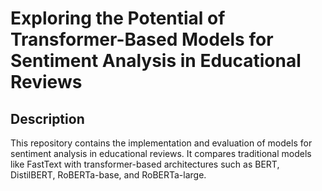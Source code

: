 # Exploring the Potential of Transformer-Based Models for Sentiment Analysis in Educational Reviews
## Description
This repository contains the implementation and evaluation of models for sentiment analysis in educational reviews. It compares traditional models like FastText with transformer-based architectures such as BERT, DistilBERT, RoBERTa-base, and RoBERTa-large.

